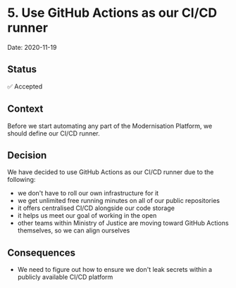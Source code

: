 # 5. Use GitHub Actions as our CI/CD runner

Date: 2020-11-19

## Status

✅ Accepted

## Context

Before we start automating any part of the Modernisation Platform, we should define our CI/CD runner.

## Decision

We have decided to use GitHub Actions as our CI/CD runner due to the following:
- we don't have to roll our own infrastructure for it
- we get unlimited free running minutes on all of our public repositories
- it offers centralised CI/CD alongside our code storage
- it helps us meet our goal of working in the open
- other teams within Ministry of Justice are moving toward GitHub Actions themselves, so we can align ourselves

## Consequences

- We need to figure out how to ensure we don't leak secrets within a publicly available CI/CD platform
